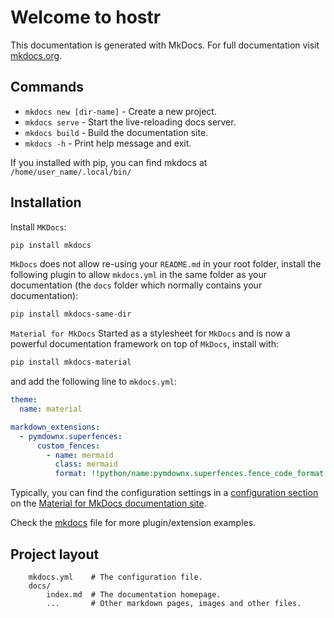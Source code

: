 # Welcome to hostr

This documentation is generated with MkDocs. For full documentation visit [mkdocs.org](https://www.mkdocs.org).

## Commands

* `mkdocs new [dir-name]` - Create a new project.
* `mkdocs serve` - Start the live-reloading docs server.
* `mkdocs build` - Build the documentation site.
* `mkdocs -h` - Print help message and exit.

If you installed with pip, you can find mkdocs at `/home/user_name/.local/bin/`

## Installation

Install `MKDocs`:

```bash
pip install mkdocs
```

`MkDocs` does not allow re-using your `README.md` in your root folder, install the following plugin to allow `mkdocs.yml` in the same folder as your documentation (the `docs` folder which normally contains your documentation):

```bash
pip install mkdocs-same-dir
```

`Material for MkDocs` Started as a stylesheet for `MkDocs` and is now a powerful documentation framework on top of `MkDocs`, install with:

```bash
pip install mkdocs-material
```

and add the following line to `mkdocs.yml`:

```yaml
theme:
  name: material

markdown_extensions:
  - pymdownx.superfences:
      custom_fences:
        - name: mermaid
          class: mermaid
          format: !!python/name:pymdownx.superfences.fence_code_format
```

Typically, you can find the configuration settings in a [configuration section](https://squidfunk.github.io/mkdocs-material/reference/diagrams/) on the [Material for MkDocs documentation site](https://squidfunk.github.io/mkdocs-material/).   

Check the [mkdocs](../mkdocs.yml) file for more plugin/extension examples.

## Project layout

```text
    mkdocs.yml    # The configuration file.
    docs/
        index.md  # The documentation homepage.
        ...       # Other markdown pages, images and other files.
```
